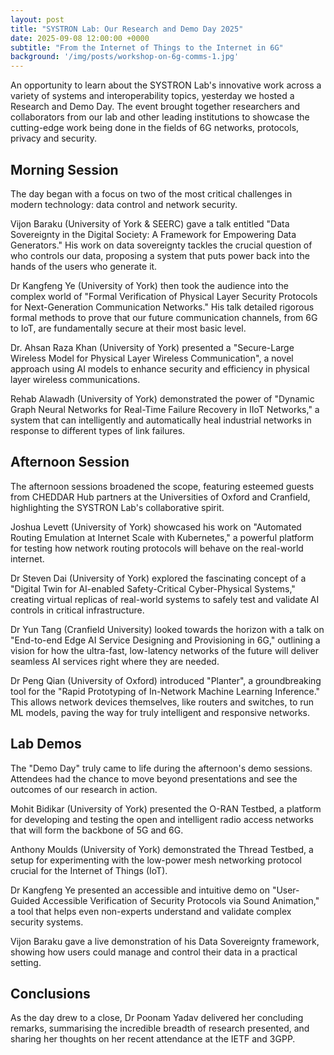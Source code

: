 ```yaml
---
layout: post
title: "SYSTRON Lab: Our Research and Demo Day 2025"
date: 2025-09-08 12:00:00 +0000
subtitle: "From the Internet of Things to the Internet in 6G"
background: '/img/posts/workshop-on-6g-comms-1.jpg'
---
```


An opportunity to learn about the SYSTRON Lab's innovative work across a variety of systems and interoperability topics, yesterday we hosted a Research and Demo Day. The event brought together researchers and collaborators from our lab and other leading institutions to showcase the cutting-edge work being done in the fields of 6G networks, protocols, privacy and security.

## Morning Session

The day began with a focus on two of the most critical challenges in modern technology: data control and network security.

Vijon Baraku (University of York & SEERC) gave a talk entitled "Data Sovereignty in the Digital Society:
A Framework for Empowering Data Generators." His work on data sovereignty tackles the crucial question of who controls our data, proposing a system that puts power back into the hands of the users who generate it.

Dr Kangfeng Ye (University of York) then took the audience into the complex world of "Formal Verification of Physical Layer Security Protocols for Next-Generation Communication Networks." His talk detailed rigorous formal methods to prove that our future communication channels, from 6G to IoT, are fundamentally secure at their most basic level.

Dr. Ahsan Raza Khan (University of York) presented a "Secure-Large Wireless Model for Physical Layer Wireless Communication", a novel approach using AI models to enhance security and efficiency in physical layer wireless communications.

Rehab Alawadh (University of York) demonstrated the power of "Dynamic Graph Neural Networks for Real-Time Failure Recovery in IIoT Networks," a system that can intelligently and automatically heal industrial networks in response to different types of link failures.

## Afternoon Session

The afternoon sessions broadened the scope, featuring esteemed guests from CHEDDAR Hub partners at the Universities of Oxford and Cranfield, highlighting the SYSTRON Lab's collaborative spirit.

Joshua Levett (University of York) showcased his work on "Automated Routing Emulation at Internet Scale with Kubernetes," a powerful platform for testing how network routing protocols will behave on the real-world internet.

Dr Steven Dai (University of York) explored the fascinating concept of a "Digital Twin for AI-enabled Safety-Critical Cyber-Physical Systems," creating virtual replicas of real-world systems to safely test and validate AI controls in critical infrastructure.

Dr Yun Tang (Cranfield University) looked towards the horizon with a talk on "End-to-end Edge AI Service Designing and Provisioning in 6G," outlining a vision for how the ultra-fast, low-latency networks of the future will deliver seamless AI services right where they are needed.

Dr Peng Qian (University of Oxford) introduced "Planter", a groundbreaking tool for the "Rapid Prototyping of In-Network Machine Learning Inference." This allows network devices themselves, like routers and switches, to run ML models, paving the way for truly intelligent and responsive networks.

## Lab Demos

The "Demo Day" truly came to life during the afternoon's demo sessions. Attendees had the chance to move beyond presentations and see the outcomes of our research in action.

Mohit Bidikar (University of York) presented the O-RAN Testbed, a platform for developing and testing the open and intelligent radio access networks that will form the backbone of 5G and 6G.

Anthony Moulds (University of York) demonstrated the Thread Testbed, a setup for experimenting with the low-power mesh networking protocol crucial for the Internet of Things (IoT).

Dr Kangfeng Ye presented an accessible and intuitive demo on "User-Guided Accessible Verification of Security Protocols via Sound Animation," a tool that helps even non-experts understand and validate complex security systems.

Vijon Baraku gave a live demonstration of his Data Sovereignty framework, showing how users could manage and control their data in a practical setting.

## Conclusions

As the day drew to a close, Dr Poonam Yadav delivered her concluding remarks, summarising the incredible breadth of research presented, and sharing her thoughts on her recent attendance at the IETF and 3GPP.